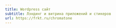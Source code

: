 ```yaml
---
title: Wordpress сайт
subtitle: Лэндинг и витрина приложений и стикеров
url: https://frkt.ru/chromatone
---
```

